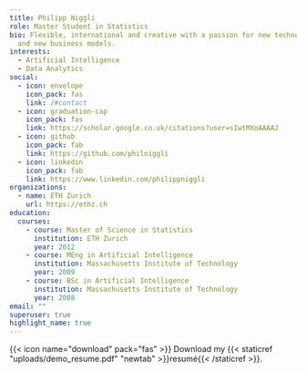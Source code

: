 ```yaml
---
title: Philipp Niggli
role: Master Student in Statistics
bio: Flexible, international and creative with a passion for new technologies
  and new business models.
interests:
  - Artificial Intelligence
  - Data Analytics
social:
  - icon: envelope
    icon_pack: fas
    link: /#contact
  - icon: graduation-cap
    icon_pack: fas
    link: https://scholar.google.co.uk/citations?user=sIwtMXoAAAAJ
  - icon: github
    icon_pack: fab
    link: https://github.com/philniggli
  - icon: linkedin
    icon_pack: fab
    link: https://www.linkedin.com/philippniggli
organizations:
  - name: ETH Zurich
    url: https://ethz.ch
education:
  courses:
    - course: Master of Science in Statistics
      institution: ETH Zurich
      year: 2012
    - course: MEng in Artificial Intelligence
      institution: Massachusetts Institute of Technology
      year: 2009
    - course: BSc in Artificial Intelligence
      institution: Massachusetts Institute of Technology
      year: 2008
email: ""
superuser: true
highlight_name: true
---
```



{{< icon name="download" pack="fas" >}} Download my {{< staticref "uploads/demo_resume.pdf" "newtab" >}}resumé{{< /staticref >}}.